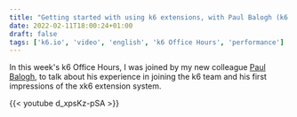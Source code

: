 ```yaml
---
title: "Getting started with using k6 extensions, with Paul Balogh (k6 Office Hours #41)"
date: 2022-02-11T18:00:24+01:00
draft: false
tags: ['k6.io', 'video', 'english', 'k6 Office Hours', 'performance']
---
```

In this week's k6 Office Hours, I was joined by my new colleague [Paul Balogh](https://twitter.com/javaducky), to talk about his experience in joining the k6 team and his first impressions of the xk6 extension system.

{{< youtube d_xpsKz-pSA >}}
